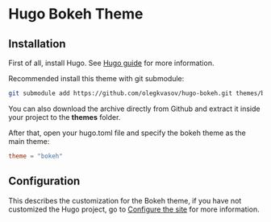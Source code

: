 # Hugo Bokeh Theme

## Installation

First of all, install Hugo. See [Hugo guide](https://gohugo.io/getting-started/quick-start/) for more information.  

Recommended install this theme with git submodule:

```bash
git submodule add https://github.com/olegkvasov/hugo-bokeh.git themes/bokeh
```

You can also download the archive directly from Github and extract it inside your project to the **themes** folder.

After that, open your hugo.toml file and specify the bokeh theme as the main theme:

```toml
theme = "bokeh"
```

## Configuration

This describes the customization for the Bokeh theme, if you have not customized the Hugo project, go to [Configure the site](https://gohugo.io/getting-started/quick-start/#configure-the-site) for more information.